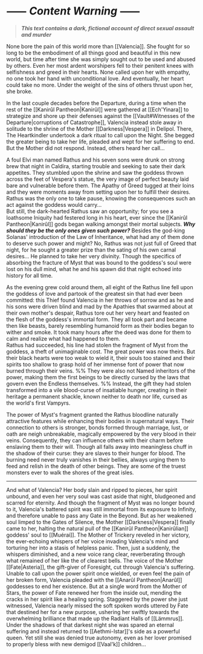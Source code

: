 # **⸺ _Content Warning_ ⸺**
> **_This text contains a dark, fictional account of direct sexual assault and murder_** 


None bore the pain of this world more than [[Valencia]]. She fought for so long to be the embodiment of all things good and beautiful in this new world, but time after time she was simply sought out to be used and abused by others. Even her most ardent worshipers fell to their penitent knees with selfishness and greed in their hearts. None called upon her with empathy, no one took her hand with unconditional love. And eventually, her heart could take no more. Under the weight of the sins of others thrust upon her, she broke.

In the last couple decades before the Departure, during a time when the rest of the [[Kanirûl Pantheon|Kanirûl]] were gathered at [[Ech'Yinara]] to strategize and shore up their defenses against the [[Vault#Witnesses of the Departure|corruptions of Catastrophe]], Valencia instead stole away in solitude to the shrine of the Mother [[Darkness|Vespera]] in Delipol. There, The Heartkindler undertook a dark ritual to call upon the Night. She begged the greater being to take her life, pleaded and wept for her suffering to end. But the Mother did not respond. Instead, others heard her call...
  
A foul Elvi man named Rathus and his seven sons were drunk on strong brew that night in Caldira, starting trouble and seeking to sate their dark appetites. They stumbled upon the shrine and saw the goddess thrown across the feet of Vespera's statue, the very image of perfect beauty laid bare and vulnerable before them. The Apathy of Greed tugged at their loins and they were moments away from setting upon her to fulfill their desires. Rathus was the only one to take pause, knowing the consequences such an act against the goddess would carry...  
But still, the dark-hearted Rathus saw an opportunity; for you see a loathsome Iniquity had festered long in his heart, ever since the [[Kanirûl Pantheon|Kanirûl]] gods began walking amongst their mortal subjects. **_Why should they be the only ones given such power?_** Besides the god-king Solanas' introduction of the Law of Inheritance, what had any of them done to deserve such power and might? No, Rathus was not just full of Greed that night, for he sought a greater prize than the sating of his own carnal desires... He planned to take her very divinity. Though the specifics of absorbing the fracture of Myst that was bound to the goddess's soul were lost on his dull mind, what he and his spawn did that night echoed into history for all time.  
  
As the evening grew cold around them, all eight of the Rathus line fell upon the goddess of love and partook of the greatest sin that had ever been committed: this Thief found Valencia in her throws of sorrow and as he and his sons were driven blind and mad by the Apathies that swarmed about at their own mother's despair, Rathus tore out her very heart and feasted on the flesh of the goddess's immortal form. They all took part and became then like beasts, barely resembling humanoid form as their bodies began to wither and smoke. It took many hours after the deed was done for them to calm and realize what had happened to them.  
Rathus had succeeded, his line had stolen the fragment of Myst from the goddess, a theft of unimaginable cost. The great power was now theirs. But their black hearts were too weak to wield it, their souls too stained and their spirits too shallow to grasp hold of her immense font of power that now burned through their veins. %% They were also not Named inheritors of the power, making them the first beings to be directly cursed by the laws that govern even the Endless themselves. %% Instead, the gift they had stolen transformed into a vile blood-curse of insatiable hunger, creating in their heritage a permanent shackle, known neither to death nor life, cursed as the world's first Vampyrs.  
  
The power of Myst's fragment granted the Rathus bloodline naturally attractive features while enhancing their bodies in supernatural ways. Their connection to others is stronger, bonds formed through marriage, lust, or oath are neigh unbreakable, magically empowered by the very blood in their veins. Consequently, they can influence others with their charm before enslaving them to their will. Though all falls away into meaningless chuff in the shadow of their curse: they are slaves to their hunger for blood. The burning need never truly vanishes in their bellies, always urging them to feed and relish in the death of other beings. They are some of the truest monsters ever to walk the shores of the great isles.

- - -
And what of Valencia? Her body slain and ripped to pieces, her spirit unbound, and even her very soul was cast aside that night, bludgeoned and scarred for eternity. And though the fragment of Myst was no longer bound to it, Valencia's battered spirit was still immortal from its exposure to Infinity, and therefore unable to pass any Gate in the Beyond. But as her weakened soul limped to the Gates of Silence, the Mother [[Darkness|Vespera]] finally came to her, halting the natural pull of the [[Kanirûl Pantheon|Kanirûlian]] goddess' soul to [[Muérai]]. The Mother of Trickery reveled in her victory, the ever-echoing whispers of her voice invading Valencia's mind and torturing her into a stasis of helpless panic. Then, just a suddenly, the whispers diminished, and a new voice rang clear, reverberating through what remained of her like the of clearest bells. The voice of the Mother [[Fate|Asteria]], the gift-giver of Foresight, cut through Valencia's suffering. Unable to call upon the power spirit once wielded, or even feel the pain of her broken form, Valencia pleaded with the [[Anarûl Pantheon|Anarûl]] goddesses to end her existence. But at a single word from the Mother of Stars, the power of Fate renewed her from the inside out, mending the cracks in her spirit like a healing spring. Staggered by the power she just witnessed, Valencia nearly missed the soft spoken words uttered by Fate that destined her for a new purpose, ushering her swiftly towards the overwhelming brilliance that made up the Radiant Halls of [[Lämmrus]]. Under the shadows of that darkest night she was spared an eternal suffering and instead returned to [[Aethmi-Istar]]'s side as a powerful queen. Yet still she was denied true autonomy, even as her lover promised to properly bless with new demigod [[Vaal'k]] children...